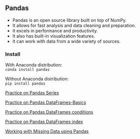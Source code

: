 ## Pandas

* Pandas is an open source library built on top of NumPy.
* It allows for fast analysis and data cleaning and preparation.
* It excels in performance and productivity.
* It also has built-in visualization features.
* It can work with data from a wide variety of sources.

### Install

With Anaconda distribution:  
`conda install pandas`

Without Anaconda distribution:  
`pip install pandas`

[Practice on Pandas Series](./2-Pandas/Series.ipynb)

[Practice on Pandas DataFrames-Basics](./2-Pandas/DataFrames-1.ipynb)

[Practice on Pandas DataFrames conditions](./2-Pandas/DataFrames-2.ipynb)

[Practice on Pandas DataFrames index](./2-Pandas/DataFrames-3.ipynb)

[Working with Missing Data using Pandas](./2-Pandas/MissingData.ipynb)
